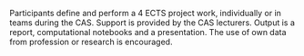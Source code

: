 Participants define and perform a 4 ECTS project work, individually or in teams during the CAS. 
Support is provided by the CAS lecturers. 
Output is a report, computational notebooks and a presentation. 
The use of own data from profession or research is encouraged.
